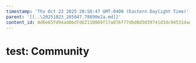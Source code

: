 ```yaml
---
timestamp: 'Thu Oct 23 2025 20:58:47 GMT-0400 (Eastern Daylight Time)'
parent: '[[..\20251023_205847.78890e2a.md]]'
content_id: 0d6e65fd94ad06dfd62110869f17a876f77dbd0d5039741d3dc94531dad045bb
---
```


# test: Community
